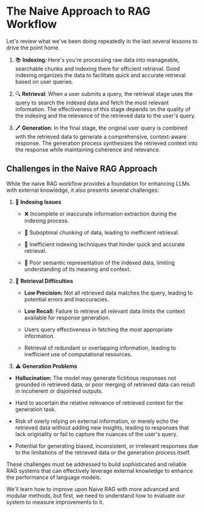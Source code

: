 # The Naive Approach to RAG Workflow

Let's review what we've been doing repeatedly in the last several lessons to drive the point home.

1. 📚 **Indexing**: Here's you're processing raw data into manageable, searchable chunks and indexing them for efficient retrieval. Good indexing organizes the data to facilitate quick and accurate retrieval based on user queries.

2. 🔍 **Retrieval**: When a user submits a query, the retrieval stage uses the query to search the indexed data and fetch the most relevant information. The effectiveness of this stage depends on the quality of the indexing and the relevance of the retrieved data to the user's query.

3. 🖊️ **Generation**: In the final stage, the original user query is combined with the retrieved data to generate a comprehensive, context-aware response. The generation process synthesizes the retrieved context into the response while maintaining coherence and relevance.

## Challenges in the Naive RAG Approach

While the naive RAG workflow provides a foundation for enhancing LLMs with external knowledge, it also presents several challenges:

1. 🚧 **Indexing Issues**

   - ❌ Incomplete or inaccurate information extraction during the indexing process.

   - 🧩 Suboptimal chunking of data, leading to inefficient retrieval.

   - 🐌 Inefficient indexing techniques that hinder quick and accurate retrieval.

   - 🤔 Poor semantic representation of the indexed data, limiting understanding of its meaning and context.

2. 🚨 **Retrieval Difficulties**

   - **Low Precision:** Not all retrieved data matches the query, leading to potential errors and inaccuracies. 

   - **Low Recall:** Failure to retrieve all relevant data limits the context available for response generation.

   - Users query effectiveness in fetching the most appropriate information.

   - Retrieval of redundant or overlapping information, leading to inefficient use of computational resources.

3. ⚠️ **Generation Problems**

  - **Hallucination:** The model may generate fictitious responses not grounded in retrieved data, or poor merging of retrieved data can result in incoherent or disjointed outputs.

   - Hard to ascertain the relative relevance of retrieved context for the generation task.

   - Risk of overly relying on external information, or merely echo the retrieved data without adding new insights, leading to responses that lack originality or fail to capture the nuances of the user's query.

   - Potential for generating biased, inconsistent, or irrelevant responses due to the limitations of the retrieved data or the generation process itself.

These challenges must be addressed to build sophisticated and reliable RAG systems that can effectively leverage external knowledge to enhance the performance of language models.

We'll learn how to improve upon Naive RAG with more advanced and modular methods, but first, we need to understand how to evaluate our system to measure improvements to it.

